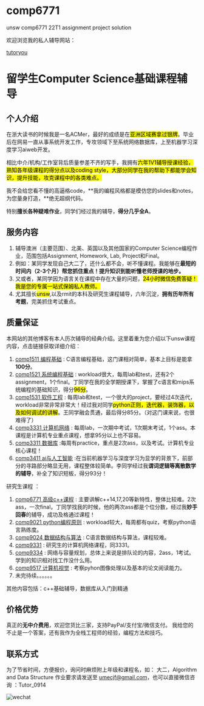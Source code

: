 # comp6771
unsw comp6771 22T1 assignment project solution

欢迎浏览我的私人辅导网站：

[tutoryou](https://tutoryou.github.io/)


# 留学生Computer Science基础课程辅导

## 个人介绍

在浙大读书的时候我是一名ACMer，最好的成绩是在<mark>亚洲区域赛拿过银牌</mark>。毕业后在网易一直从事系统开发工作，专攻领域下至系统网络数据库，上至机器学习深度学习aiweb开发。

相比中介/机构/工作室背后质量参差不齐的写手，我拥有<mark>六年1V1辅导授课经验，熟知各年级课程的得分点以及coding style，大部分同学在我的帮助下都能学会知识，提升技能，攻克课程中的各类难点。</mark>

我不会给您看不懂的高逼格code，**我的编程风格都是模仿您的slides和notes，为您量身打造，**绝无超纲代码。

特别**擅长各种疑难作业**，同学们经过我的辅导，**得分几乎全A**。

## 服务内容

1. 辅导澳洲（主要范围）、北美、英国以及其他国家的Computer Science编程作业，范围包括Assignment, Homework, Lab, Project和Final。
2. 例如：某同学发现自己大二了，还什么都不会，听不懂课程。我能够在**最短的时间内（2-3个月）帮您抓住重点！提升知识到能听懂老师授课的地步。**
3. 又或者，某同学因为语言关在课程中存在大量的问题，<mark>24小时微信免费答疑！我是您的专属一站式保姆私人教师。</mark>
4. 尤其擅长<mark>unsw</mark>,以及rmit的本科及研究生课程辅导，六年沉淀，**拥有历年所有考题**，完美抓住考试重点。



## 质量保证

本网站的其他博客有本人历次辅导的经典介绍。这里着重为您介绍以下unsw课程内容，点击链接获取详细介绍：

1. [comp1511 编程基础]() : C语言编程基础，这门课相对简单，基本上目标是能拿**100分**。
2. [comp1521 系统编程基础]() : workload很大，每周lab和test，还有2个assignment，1个final。丁同学在我的全学期授课下，掌握了c语言和mips系统编程的基础知识，得分<mark>96分</mark>。
3. [comp1531 软件工程]() : 每周lab和test，一个很大的project，要经过4次迭代，workload非常非常非常大！经过我对同学<mark>python正则，迭代器，装饰器，以及如何调试的讲解</mark>。王同学融会贯通，最后得分85分。（对这门课来说，也很难得了）
4. [comp3331 计算机网络]() : 每周lab，一次期中考试，1次期末考试，1个ass。本课程是计算机专业重点课程，想拿95分以上也不容易。
5. [comp3311 数据库]() :每周有practice，重点是2次ass，以及考试。计算机专业核心课程！
6. [comp3411 ai与人工智能]() :在当前机器学习与深度学习为显学的背景下，前部分的寻路部分略显无用，课程整体较简单。李同学经过我**谓词逻辑等离散数学的辅导**，补全了知识短板，得分93分！

研究生课程 ：

1. [comp6771 高级c++课程]() : 主要讲解c++14,17,20等新特性，整体比较难。2次ass，一次final，丁同学找我的时候，他的两次ass都是个位分数，经过我**妙手回春**的辅导，成功及格通过课程！
2. [comp9021 python编程原则]() : workload较大，每周都有quiz，考察python语言熟练度。
3. [comp9024 数据结构与算法]() : C语言数据结构与算法，课程较难。
4. [comp9331]() : 研究生的计算机网络课程，同3331。
5. [comp9334]() : 网络与容量规划，总体上来说是排队论的内容，2ass，1考试。学到的知识相对找工作没什么用。
6. [comp9517 计算机视觉]() : 考察pyhon图像处理以及基本的论文阅读能力。
7. 未完待续。。。。。。


其他内容包括：c++基础辅导，数据库从入门到精通 

## 价格优势

真正的**无中介费用**，欢迎您货比三家，支持PayPal/支付宝/微信支付。
我给您的不止是一个答案，还有我作为全栈工程师的经验，编程方法和技巧。

## 联系方式

为了节省时间，方便报价，询问时麻烦附上年级和课程名，如：
大二，Algorithm and Data Structure
作业要求请发送至 umecjf@gmail.com，也可以直接微信咨询 ：Tutor_0914

![wechat](https://user-images.githubusercontent.com/100526516/157577426-fcf54994-3ce3-4c1a-978d-9b1439946087.jpg)


